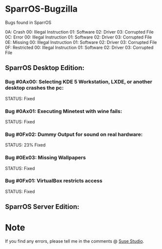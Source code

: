 # SparrOS-Bugzilla
Bugs found in SparrOS

0A: Crash            00: Illegal Instruction        01: Software          02: Driver           03: Corrupted File
0C: Error            00: Illegal Instruction        01: Software          02: Driver           03: Corrupted File
0E: Missing          00: Illegal Instruction        01: Software          02: Driver           03: Corrupted File
0F: Restricted       00: Illegal Instruction        01: Software          02: Driver           03: Corrupted File

## SparrOS Desktop Edition:

### Bug #0Ax00: Selecting KDE 5 Workstation, LXDE, or another desktop crashes the pc:
STATUS: Fixed

### Bug #0Ax01: Executing Minetest with wine fails:
STATUS: Fixed

### Bug #0Fx02: Dummy Output for sound on real hardware:
STATUS: 23% Fixed

### Bug #0Ex03: Missing Wallpapers
STATUS: Fixed

### Bug #0Fx01: VirtualBox restricts access
STATUS: Fixed

## SparrOS Server Edition:

# Note
If you find any errors, please tell me in the comments @ <a href="https://susestudio.com/u/yoe">Suse Studio</a>.
